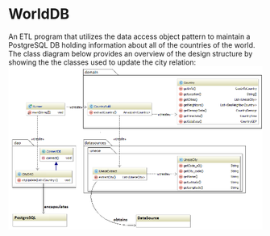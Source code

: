 # WorldDB
An ETL program that utilizes the data access object pattern to maintain a PostgreSQL DB holding information about all of the countries of the world. 
The class diagram below provides an overview of the design structure by showing the the classes used to update the city relation:
![Alt text](class_diagram.png?raw=true "Class Diagram")
